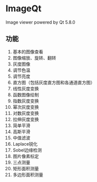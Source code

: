 # ImageQt

Image viewer powered by Qt 5.8.0

## 功能

1. 基本的图像查看
2. 图像缩放、旋转、翻转
3. 灰度图像
4. 调节色温
5. 调节亮度
6. 直方图（包括灰度直方图和各通道直方图）
7. 线性灰度变换
8. 函数图像绘制
9. 指数灰度变换
10. 幂次灰度变换
11. 对数灰度变换
12. 拉伸灰度变换
13. 简单平滑
14. 高斯平滑
15. 中值滤波
16. Laplace锐化
17. Sobel边缘检测
18. 图片像素标定
19. 三点测量
20. 矩形面积测量
21. 多边形面积测量


